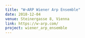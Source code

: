 ```yaml
---
title: "W~ARP Wiener Arp Ensemble"
date: 2018-12-04
venue: Steinergasse 8, Vienna
link: https://w-arp.com/
project: wiener_arp_ensemble
---
```



